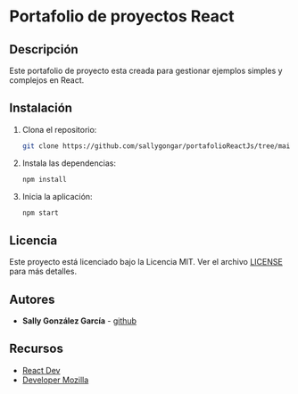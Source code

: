 # Portafolio de proyectos React

## Descripción
Este portafolio de proyecto esta creada para gestionar ejemplos simples y complejos en React.

## Instalación
1. Clona el repositorio:
   ```bash
   git clone https://github.com/sallygongar/portafolioReactJs/tree/main
   ```
2. Instala las dependencias:
   ```bash
   npm install
   ```
3. Inicia la aplicación:
   ```bash
   npm start
   ```

## Licencia
Este proyecto está licenciado bajo la Licencia MIT. Ver el archivo [LICENSE](LICENSE) para más detalles.
   

## Autores
- **Sally González García** - [github](https://github.com/sagongar)

## Recursos
- [React Dev](https://es.react.dev/)
- [Developer Mozilla](https://developer.mozilla.org/)